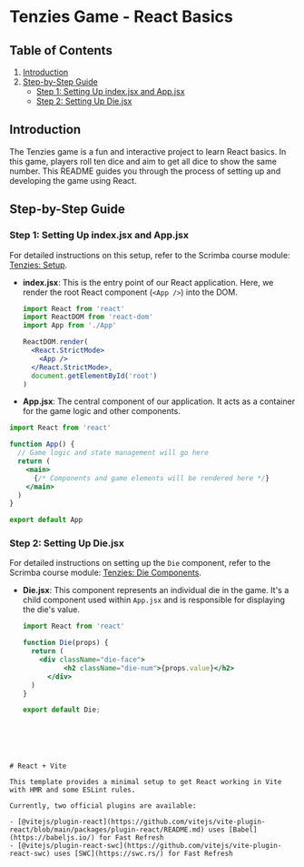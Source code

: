 # Tenzies Game - React Basics

## Table of Contents
1. [Introduction](#introduction)
2. [Step-by-Step Guide](#step-by-step-guide)
   - [Step 1: Setting Up index.jsx and App.jsx](#step-1-setting-up-indexjsx-and-appjsx)
   - [Step 2: Setting Up Die.jsx](#step-2-setting-up-diejsx)

## Introduction
The Tenzies game is a fun and interactive project to learn React basics. In this game, players roll ten dice and aim to get all dice to show the same number. This README guides you through the process of setting up and developing the game using React.

## Step-by-Step Guide

### Step 1: Setting Up index.jsx and App.jsx

For detailed instructions on this setup, refer to the Scrimba course module: [Tenzies: Setup](https://scrimba.com/learn/frontend/tenzies-setup-co0a9459ea14580c07f072cfd).

- **index.jsx**: This is the entry point of our React application. Here, we render the root React component (`<App />`) into the DOM.
  ```jsx
  import React from 'react'
  import ReactDOM from 'react-dom'
  import App from './App'

  ReactDOM.render(
    <React.StrictMode>
      <App />
    </React.StrictMode>,
    document.getElementById('root')
  )
    ```
- **App.jsx**: The central component of our application. It acts as a container for the game logic and other components.

```jsx
import React from 'react'

function App() {
  // Game logic and state management will go here
  return (
    <main>
      {/* Components and game elements will be rendered here */}
    </main>
  )
}

export default App
```

### Step 2: Setting Up Die.jsx
For detailed instructions on setting up the `Die` component, refer to the Scrimba course module: [Tenzies: Die Components](https://scrimba.com/learn/frontend/tenzies-die-components-co38647cca41846b5b884e953).

- **Die.jsx**: This component represents an individual die in the game. It's a child component used within `App.jsx` and is responsible for displaying the die's value.
  ```jsx
  import React from 'react'

  function Die(props) {
    return (
      <div className="die-face">
            <h2 className="die-num">{props.value}</h2>
        </div>
    )
  }

  export default Die;
```





# React + Vite

This template provides a minimal setup to get React working in Vite with HMR and some ESLint rules.

Currently, two official plugins are available:

- [@vitejs/plugin-react](https://github.com/vitejs/vite-plugin-react/blob/main/packages/plugin-react/README.md) uses [Babel](https://babeljs.io/) for Fast Refresh
- [@vitejs/plugin-react-swc](https://github.com/vitejs/vite-plugin-react-swc) uses [SWC](https://swc.rs/) for Fast Refresh
